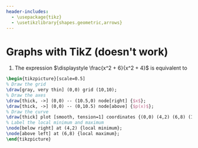 ```yaml
---
header-includes:
  - \usepackage{tikz}
  - \usetikzlibrary{shapes.geometric,arrows}
---
```


# Graphs with TikZ (doesn't work)

1. The expression $\displaystyle \frac{x^2 + 6}{x^2 + 4}$ is equivalent to

```latex
\begin{tikzpicture}[scale=0.5]
% Draw the grid
\draw[gray, very thin] (0,0) grid (10,10);
% Draw the axes
\draw[thick, ->] (0,0) -- (10.5,0) node[right] {$x$};
\draw[thick, ->] (0,0) -- (0,10.5) node[above] {$p(x)$};
% Draw the curve
\draw[thick] plot [smooth, tension=1] coordinates {(0,0) (4,2) (6,8) (10,10)};
% Label the local minimum and maximum
\node[below right] at (4,2) {local minimum};
\node[above left] at (6,8) {local maximum};
\end{tikzpicture}
```
